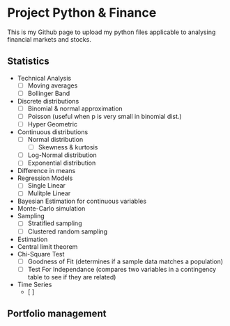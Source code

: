 # Project Python & Finance

This is my Github page to upload my python files applicable to analysing financial markets and stocks.

## Statistics

- Technical Analysis
  - [ ] Moving averages
  - [ ] Bollinger Band
- Discrete distributions
  - [ ] Binomial & normal approximation
  - [ ] Poisson (useful when p is very small in binomial dist.)
  - [ ] Hyper Geometric
- Continuous distributions
  - [ ] Normal distribution
    - [ ] Skewness & kurtosis
  - [ ] Log-Normal distribution
  - [ ] Exponential distribution
- Difference in means
- Regression Models
  - [ ] Single Linear
  - [ ] Mulitple Linear
- Bayesian Estimation for continuous variables
- Monte-Carlo simulation
- Sampling
  - [ ] Stratified sampling
  - [ ] Clustered random sampling
- Estimation
- Central limit theorem
- Chi-Square Test
  - [ ] Goodness of Fit (determines if a sample data matches a population)
  - [ ] Test For Independance (compares two variables in a contingency table to see if they are related)
- Time Series
  - [ ] 

## Portfolio management

